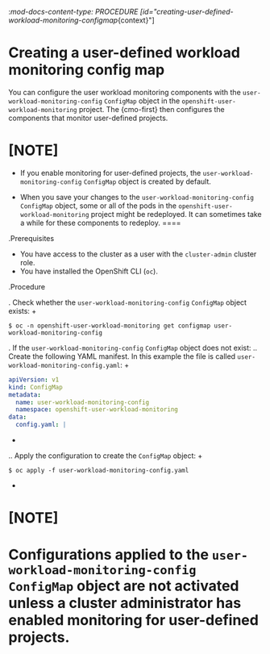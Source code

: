 :_mod-docs-content-type: PROCEDURE
[id="creating-user-defined-workload-monitoring-configmap_{context}"]
# Creating a user-defined workload monitoring config map

You can configure the user workload monitoring components with the `user-workload-monitoring-config` `ConfigMap` object in the `openshift-user-workload-monitoring` project. The {cmo-first} then configures the components that monitor user-defined projects.

[NOTE]
====
* If you enable monitoring for user-defined projects, the `user-workload-monitoring-config` `ConfigMap` object is created by default.

* When you save your changes to the `user-workload-monitoring-config` `ConfigMap` object, some or all of the pods in the `openshift-user-workload-monitoring` project might be redeployed. It can sometimes take a while for these components to redeploy.
====

.Prerequisites

* You have access to the cluster as a user with the `cluster-admin` cluster role.
* You have installed the OpenShift CLI (`oc`).

.Procedure

. Check whether the `user-workload-monitoring-config` `ConfigMap` object exists:
+
```terminal
$ oc -n openshift-user-workload-monitoring get configmap user-workload-monitoring-config
```

. If the `user-workload-monitoring-config` `ConfigMap` object does not exist:
.. Create the following YAML manifest. In this example the file is called `user-workload-monitoring-config.yaml`:
+
```yaml
apiVersion: v1
kind: ConfigMap
metadata:
  name: user-workload-monitoring-config
  namespace: openshift-user-workload-monitoring
data:
  config.yaml: |
```
+
.. Apply the configuration to create the `ConfigMap` object:
+
```terminal
$ oc apply -f user-workload-monitoring-config.yaml
```

+
[NOTE]
====
Configurations applied to the `user-workload-monitoring-config` `ConfigMap` object are not activated unless a cluster administrator has enabled monitoring for user-defined projects.
====

